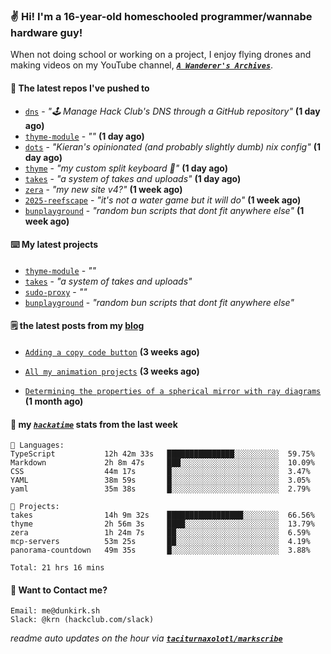 ### ✌️ Hi! I'm a 16-year-old homeschooled programmer/wannabe hardware guy!

When not doing school or working on a project, I enjoy flying drones and making videos on my YouTube channel, [**_`A Wanderer's Archives`_**](https://youtube.com/@wanderer.archives).

#### 👷 The latest repos I've pushed to

- [`dns`](https://github.com/hackclub/dns) - _"🕹 Manage Hack Club's DNS through a GitHub repository"_ **(1 day ago)**
- [`thyme-module`](https://github.com/taciturnaxolotl/thyme-module) - _""_ **(1 day ago)**
- [`dots`](https://github.com/taciturnaxolotl/dots) - _"Kieran's opinionated (and probably slightly dumb) nix config"_ **(1 day ago)**
- [`thyme`](https://github.com/taciturnaxolotl/thyme) - _"my custom split keyboard 🫶"_ **(1 day ago)**
- [`takes`](https://github.com/taciturnaxolotl/takes) - _"a system of takes and uploads"_ **(1 day ago)**
- [`zera`](https://github.com/taciturnaxolotl/zera) - _"my new site v4?"_ **(1 week ago)**
- [`2025-reefscape`](https://github.com/df1317/2025-reefscape) - _"it's not a water game but it will do"_ **(1 week ago)**
- [`bunplayground`](https://github.com/taciturnaxolotl/bunplayground) - _"random bun scripts that dont fit anywhere else"_ **(1 week ago)**

#### ⌨️ My latest projects

- [`thyme-module`](https://github.com/taciturnaxolotl/thyme-module) - _""_
- [`takes`](https://github.com/taciturnaxolotl/takes) - _"a system of takes and uploads"_
- [`sudo-proxy`](https://github.com/taciturnaxolotl/sudo-proxy) - _""_
- [`bunplayground`](https://github.com/taciturnaxolotl/bunplayground) - _"random bun scripts that dont fit anywhere else"_

#### 🗒️ the latest posts from my [blog](https://dunkirk.sh)

- [`Adding a copy code button`](https://dunkirk.sh/blog/adding-a-copy-button/) **(3 weeks ago)**

- [`All my animation projects`](https://dunkirk.sh/blog/my-animations/) **(3 weeks ago)**

- [`Determining the properties of a spherical mirror with ray diagrams`](https://dunkirk.sh/blog/spherical-ray-diagrams/) **(1 month ago)**



#### 📡 my [_`hackatime`_](https://waka.hackclub.com) stats from the last week

```text
💾 Languages:
TypeScript           12h 42m 33s   ███████████████░░░░░░░░░░  59.75%
Markdown             2h 8m 47s     ███░░░░░░░░░░░░░░░░░░░░░░  10.09%
CSS                  44m 17s       █░░░░░░░░░░░░░░░░░░░░░░░░  3.47%
YAML                 38m 59s       █░░░░░░░░░░░░░░░░░░░░░░░░  3.05%
yaml                 35m 38s       █░░░░░░░░░░░░░░░░░░░░░░░░  2.79%

💼 Projects:
takes                14h 9m 32s    █████████████████░░░░░░░░  66.56%
thyme                2h 56m 3s     ████░░░░░░░░░░░░░░░░░░░░░  13.79%
zera                 1h 24m 7s     ██░░░░░░░░░░░░░░░░░░░░░░░  6.59%
mcp-servers          53m 25s       ██░░░░░░░░░░░░░░░░░░░░░░░  4.19%
panorama-countdown   49m 35s       █░░░░░░░░░░░░░░░░░░░░░░░░  3.88%

Total: 21 hrs 16 mins
```

#### 📮 Want to Contact me?

```text
Email: me@dunkirk.sh
Slack: @krn (hackclub.com/slack)
```

_readme auto updates on the hour via [**`taciturnaxolotl/markscribe`**](https://github.com/taciturnaxolotl/markscribe)_
